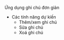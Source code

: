 Ứng dụng ghi chú đơn giản
 - Các tính năng dự kiến
   - Thêm/xem ghi chú
   - Sửa ghi chú
   - Xoá ghi chú

